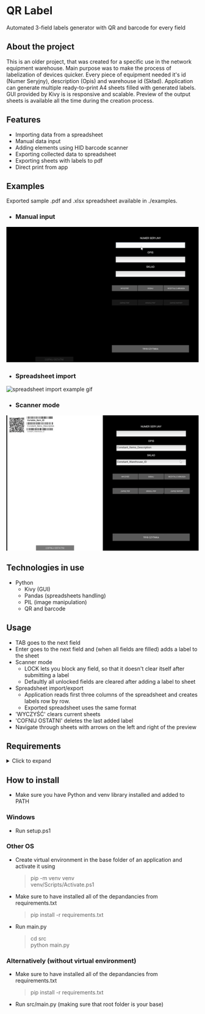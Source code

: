 # **QR Label**
Automated 3-field labels generator with QR and barcode for every field<br>

## About the project
This is an older project, that was created for a specific use in the network equipment warehouse. Main purpose was to make the process of labelization of devices quicker. Every piece of equipment needed it's id (Numer Seryjny), description (Opis) and warehouse id (Skład). Application can generate multiple ready-to-print A4 sheets filled with generated labels.<br>
GUI provided by Kivy is is responsive and scalable. Preview of the output sheets is available all the time during the creation process. 
## Features
- Importing data from a spreadsheet
- Manual data input
- Adding elements using HID barcode scanner
- Exporting collected data to spreadsheet
- Exporting sheets with labels to pdf
- Direct print from app

## Examples
Exported sample .pdf and .xlsx spreadsheet available in ./examples.
- ### Manual input
![manual input example gif](https://github.com/arseem/QuickLabel/blob/master/example/example-manual-input.gif "Manual input example")

- ### Spreadsheet import
![spreadsheet import example gif](https://github.com/arseem/QuickLabel/blob/master/example/example-spreadsheet-import.gif "Spreadsheet import example")

- ### Scanner mode
![scanner mode example gif](https://github.com/arseem/QuickLabel/blob/master/example/example-scanner-mode.gif "Scanner mode example")

## Technologies in use
- Python
  - Kivy (GUI)
  - Pandas (spreadsheets handling)
  - PIL (image manipulation)
  - QR and barcode

## Usage
- TAB goes to the next field
- Enter goes to the next field and (when all fields are filled) adds a label to the sheet
- Scanner mode
  - LOCK lets you block any field, so that it doesn't clear itself after submitting a label
  - Defaultly all unlocked fields are cleared after adding a label to sheet
- Spreadsheet import/export
  - Application reads first three columns of the spreadsheet and creates labels row by row.
  - Exported spreadsheet uses the same format
- 'WYCZYŚĆ' clears current sheets
- 'COFNIJ OSTATNI' deletes the last added label
- Navigate through sheets with arrows on the left and right of the preview
## Requirements

<details>
  <summary>Click to expand</summary>
  <ul>
    barcode-generator==0.1rc15<br>
    certifi==2022.5.18.1<br>
    charset-normalizer==2.0.12<br>
    colorama==0.4.4<br>
    cycler==0.11.0<br>
    docutils==0.18.1<br>
    et-xmlfile==1.1.0<br>
    idna==3.3<br>
    Kivy==2.0.0<br>
    kivy-deps.angle==0.3.2<br>
    kivy-deps.glew==0.3.1<br>
    kivy-deps.sdl2==0.3.1<br>
    Kivy-Garden==0.1.5<br>
    kiwisolver==1.4.2<br>
    matplotlib==3.3.4<br>
    numpy==1.22.4<br>
    openpyxl==3.0.10<br>
    pandas==1.2.5<br>
    Pillow==9.1.1<br>
    Pygments==2.12.0<br>
    pyparsing==3.0.9<br>
    pypiwin32==223<br>
    python-barcode==0.14.0<br>
    python-dateutil==2.8.2<br>
    pytz==2022.1<br>
    pywin32==301<br>
    qrcode==6.1<br>
    requests==2.27.1<br>
    six==1.16.0<br>
    urllib3==1.26.9<br>
    xlrd==2.0.1<br>
    XlsxWriter==3.0.3<br>
  </ul>
</details>

## How to install
- Make sure you have Python and venv library installed and added to PATH
### Windows
- Run setup.ps1
### Other OS
- Create virtual environment in the base folder of an application and activate it using<br>
  > pip -m venv venv<br>
  > venv/Scripts/Activate.ps1<br>
- Make sure to have installed all of the depandancies from requirements.txt<br>
  > pip install -r requirements.txt
- Run main.py<br>
  > cd src<br>python main.py


### Alternatively (without virtual environment)
- Make sure to have installed all of the depandancies from requirements.txt<br>
  > pip install -r requirements.txt
- Run src/main.py (making sure that root folder is your base)<br><br>

